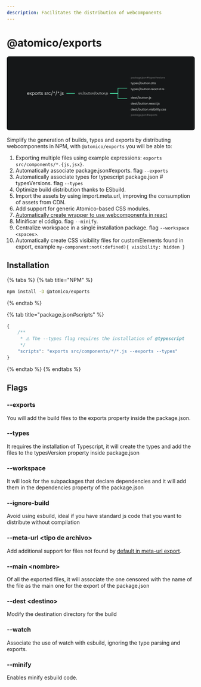 ```yaml
---
description: Facilitates the distribution of webcomponents
---
```


# @atomico/exports

![](../.gitbook/assets/grupo-2.png)

Simplify the generation of builds, types and exports by distributing webcomponents in NPM, with `@atomico/exports` you will be able to:

1. Exporting multiple files using example expressions: `exports src/components/*.{js,jsx}`.
2. Automatically associate package.json#exports. flag `--exports`
3. Automatically associate types for typescript package.json # typesVersions. flag `--types`
4. Optimize build distribution thanks to ESbuild.
5. Import the assets by using import.meta.url,  improving the consumption of assets from CDN.
6. Add support for generic Atomico-based CSS modules.
7. [Automatically create wrapper to use webcomponents in react](atomico-exports/wrapper-for-react.md)
8. Minificar el código. flag `--minify`.
9. Centralize workspace in a single installation package. flag `--workspace <spaces>`.
10. Automatically create CSS visibility files for customElements found in export, example `my-component:not(:defined){ visibility: hidden }`

## Installation

{% tabs %}
{% tab title="NPM" %}
```bash
npm install -D @atomico/exports
```
{% endtab %}

{% tab title="package.json#scripts" %}
```javascript
{
    /**
     * ⚠️ The --types flag requires the installation of @typescript
     */
    "scripts": "exports src/components/*/*.js --exports --types"
}
```
{% endtab %}
{% endtabs %}

## Flags

### --exports

You will add the build files to the exports property inside the package.json.

### --types

It requires the installation of Typescript, it will create the types and add the files to the typesVersion property inside package.json

### --workspace

It will look for the subpackages that declare dependencies and it will add them in the dependencies property of the package.json

### --ignore-build

Avoid using esbuild, ideal if you have standard js code that you want to distribute without compilation

### --meta-url \<tipo de archivo>

Add additional support for files not found by [default in meta-url export](https://github.com/atomicojs/exports/blob/master/src/module.js#L23-L42).

### --main \<nombre>

Of all the exported files, it will associate the one censored with the name of the file as the main one for the export of the package.json

### --dest \<destino>

Modify the destination directory for the build

### --watch

Associate the use of watch with esbuild, ignoring the type parsing and exports.

### --minify

Enables minify esbuild code.

